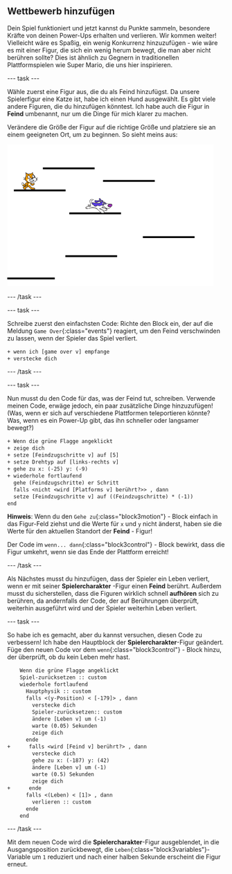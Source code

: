 ## Wettbewerb hinzufügen

Dein Spiel funktioniert und jetzt kannst du Punkte sammeln, besondere Kräfte von deinen Power-Ups erhalten und verlieren. Wir kommen weiter! Vielleicht wäre es Spaßig, ein wenig Konkurrenz hinzuzufügen - wie wäre es mit einer Figur, die sich ein wenig herum bewegt, die man aber nicht berühren sollte? Dies ist ähnlich zu Gegnern in traditionellen Plattformspielen wie Super Mario, die uns hier inspirieren.

--- task ---

Wähle zuerst eine Figur aus, die du als Feind hinzufügst. Da unsere Spielerfigur eine Katze ist, habe ich einen Hund ausgewählt. Es gibt viele andere Figuren, die du hinzufügen könntest. Ich habe auch die Figur in **Feind** umbenannt, nur um die Dinge für mich klarer zu machen.

Verändere die Größe der Figur auf die richtige Größe und platziere sie an einem geeigneten Ort, um zu beginnen. So sieht meins aus:

![Die Feindfigur Hund](images/enemySprite.png)

--- /task ---

--- task ---

Schreibe zuerst den einfachsten Code: Richte den Block ein, der auf die Meldung `Game Over`{:class="events"} reagiert, um den Feind verschwinden zu lassen, wenn der Spieler das Spiel verliert.

```blocks3
+ wenn ich [game over v] empfange
+ verstecke dich
```

--- /task ---

--- task ---

Nun musst du den Code für das, was der Feind tut, schreiben. Verwende meinen Code, erwäge jedoch, ein paar zusätzliche Dinge hinzuzufügen! (Was, wenn er sich auf verschiedene Plattformen teleportieren könnte? Was, wenn es ein Power-Up gibt, das ihn schneller oder langsamer bewegt?)

```blocks3
+ Wenn die grüne Flagge angeklickt
+ zeige dich
+ setze [Feindzugschritte v] auf [5]
+ setze Drehtyp auf [links-rechts v]
+ gehe zu x: (-25) y: (-9)
+ wiederhole fortlaufend 
  gehe (Feindzugschritte) er Schritt
  falls <nicht <wird [Platforms v] berührt?>> , dann
  setze [Feindzugschritte v] auf ((Feindzugschritte) * (-1))
end
```

**Hinweis**: Wenn du den `Gehe zu`{:class="block3motion"} - Block einfach in das Figur-Feld ziehst und die Werte für `x` und `y` nicht änderst, haben sie die Werte für den aktuellen Standort der **Feind** - Figur!

Der Code im `wenn... dann`{:class="block3control"} - Block bewirkt, dass die Figur umkehrt, wenn sie das Ende der Plattform erreicht!

--- /task ---

Als Nächstes musst du hinzufügen, dass der Spieler ein Leben verliert, wenn er mit seiner **Spielercharakter** -Figur einen **Feind** berührt. Außerdem musst du sicherstellen, dass die Figuren wirklich schnell **aufhören** sich zu berühren, da andernfalls der Code, der auf Berührungen überprüft, weiterhin ausgeführt wird und der Spieler weiterhin Leben verliert.

--- task ---

So habe ich es gemacht, aber du kannst versuchen, diesen Code zu verbessern! Ich habe den Hauptblock der **Spielercharakter**-Figur geändert. Füge den neuen Code vor dem `wenn`{:class="block3control"} - Block hinzu, der überprüft, ob du kein Leben mehr hast.

```blocks3
    Wenn die grüne Flagge angeklickt
    Spiel-zurücksetzen :: custom
    wiederhole fortlaufend 
      Hauptphysik :: custom
      falls <(y-Position) < [-179]> , dann 
        verstecke dich
        Spieler-zurücksetzen:: custom
        ändere [Leben v] um (-1)
        warte (0.05) Sekunden
        zeige dich
      ende
+      falls <wird [Feind v] berührt?> , dann 
        verstecke dich
        gehe zu x: (-187) y: (42)
        ändere [Leben v] um (-1)
        warte (0.5) Sekunden
        zeige dich
+      ende
      falls <(Leben) < [1]> , dann 
        verlieren :: custom
      ende
    end
```

--- /task ---

Mit dem neuen Code wird die **Spielercharakter**-Figur ausgeblendet, in die Ausgangsposition zurückbewegt, die `Leben`{:class="block3variables"}-Variable um `1` reduziert und nach einer halben Sekunde erscheint die Figur erneut.
